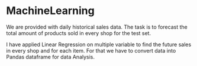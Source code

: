 # MachineLearning

We are provided with daily historical sales data. 
The task is to forecast the total amount of products sold in every shop for the test set.

I have applied Linear Regression on multiple variable to find the future sales
in every shop and for each item.
For that we have to convert data into Pandas dataframe for data Analysis.
